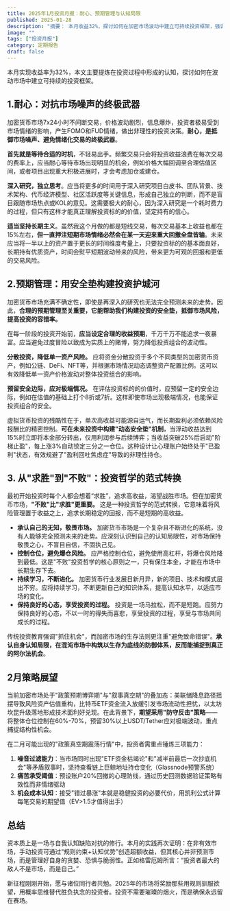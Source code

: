 ```yaml
---
title: 2025年1月投资月报：耐心、预期管理与认知局限
published: 2025-01-28
description: "摘要： 本月收益32%，探讨如何在加密市场波动中建立可持续投资框架，强调耐心、预期管理与不败哲学，从短期交易转向长期主义，构建风险可控的收益体系。"
image: ""
tags: ["投资月报"]
category: 定期报告
draft: false
---
```


本月实现收益率为32%，本文主要提炼在投资过程中形成的认知，探讨如何在波动市场中建立可持续的投资框架。

## 1.耐心：对抗市场噪声的终极武器

加密货币市场7x24小时不间断交易，价格波动剧烈，信息爆炸，投资者极易受到市场情绪的影响，产生FOMO和FUD情绪，做出非理性的投资决策。**耐心，是抵御市场噪声、避免情绪化交易的终极武器**。

**首先就是等待合适的时机**，不轻易出手。频繁交易只会将投资收益浪费在每次交易的费率上，应当耐心等待市场出现明显的机会，例如价格大幅回调至合理估值区间，或者项目出现重大积极进展时，才会考虑加仓或建仓。

**深入研究，独立思考**。应当将更多的时间用于深入研究项目白皮书、团队背景、技术架构、代币经济模型、社区活跃度等关键信息，形成自己独立的判断，而不是盲目跟随市场热点或KOL的意见。这需要极大的耐心，因为深入研究是一个耗时费力的过程，但只有这样才能真正理解投资标的的价值，坚定持有的信心。

**适当坚持长期主义**。虽然我这个月做的都是短线交易，每次交易基本上收益也都在15%左右，**但一直押注短期市场情绪必然会在某一天迎来重大回撤全盘皆输**。未来应当将一半以上的资产置于更长的时间维度考量上，只要投资标的的基本面良好，长期持有优质资产，时间会熨平短期波动带来的风险，带来更为可观的回报和更低的交易风险。

## 2.预期管理：**用安全垫构建投资护城河**

加密货币市场充满不确定性，即使是再深入的研究也无法完全预测未来的走势。因此，**合理的预期管理至关重要，它能帮助我们构建投资的安全垫，抵御市场风险，提高投资的容错率。**

在每一阶段的投资开始前，**应当设定合理的收益预期**，千万千万不能追求一夜暴富。应当避免过度冒险以致成为实质上的赌博，努力降低投资组合的波动性。

**分散投资，降低单一资产风险。** 应将资金分散投资于多个不同类型的加密货币资产，例如公链、DeFi、NFT等，并根据市场情况动态调整资产配置比例。这可以有效降低单一资产价格波动对整体投资组合的影响。

**预留安全边际，应对极端情况。** 在评估投资标的的价值时，应预留一定的安全边际，例如在估值的基础上打个8折或7折。这样即使市场出现极端情况，也能保证投资组合的安全。

虚拟货币投资的残酷性在于，单次高收益可能源自运气，而长期盈利必须依赖风险报酬比的精密控制。**可在未来投资中构建"动态安全垫"机制**，当浮动收益达到15%时立即将本金部分转出，仅用利润参与后续博弈；当收益突破25%后启动"阶梯止盈"，每上涨3%自动锁定三分之一仓位。这种设计让心理账户始终处于"已盈利"状态，有效规避了"盈利回吐焦虑症"导致的非理性持仓。

## 3. 从"求胜"到"不败"：投资哲学的范式转换

最初开始投资时每个人都会想着“求胜”，追求高收益，渴望战胜市场。但在加密货币市场，**"不败"比"求胜"更重要。** 这是一种投资哲学的范式转换，它意味着将风险管理置于收益之上，追求长期稳定的回报，而不是短期的高收益。

- **承认自己的无知，敬畏市场。** 加密货币市场是一个复杂且不断进化的系统，没有人能够完全预测未来的走势。应深刻认识到自己的认知局限性，对市场保持敬畏之心，不盲目自信，不固执己见。
- **控制仓位，避免爆仓风险。** 应严格控制仓位，避免使用高杠杆，将爆仓风险降到最低。这是"不败"投资哲学的核心原则之一，只有保住本金，才能在市场中长期生存下去。
- **持续学习，不断进化。** 加密货币行业发展日新月异，新的项目、技术和模式层出不穷。应将持续学习，不断更新自己的知识体系，提高认知水平，以适应市场的变化。
- **保持良好的心态，享受投资的过程。** 投资是一场马拉松，而不是短跑。应努力保持良好的心态，不以一时的得失而喜悲，享受投资的过程，享受与市场共同成长的过程。

传统投资教育强调"抓住机会"，而加密市场的生存法则更注重"避免致命错误"。**承认自身认知局限，在混沌市场中构筑以生存为底线的防御体系，反而能捕捉到真正的阿尔法机会**。

## 2月策略展望

当前加密市场处于"政策预期博弈期"与"叙事真空期"的叠加态：美联储降息路径摇摆导致风险资产估值重构，比特币ETF资金流入放缓引发市场流动性担忧，以太坊坎昆升级落地形成技术面利好兑现。在此背景下，**期望采用"防守反击"策略**——将整体仓位控制在60%-70%，预留30%以上USDT/Tether应对极端波动，重点捕捉结构性机会。

在二月可能出现的"政策真空期震荡行情"中，投资者需重点锤炼三项能力：

1. **噪音过滤能力**：当市场同时出现"ETF资金枯竭论"和"减半前最后一次抄底机会"等矛盾叙事时，坚持查看链上巨鲸地址持仓变化（Glassnode预警系统）
2. **痛苦承受阈值**：预设账户20%回撤的心理防线，通过历史回测数据验证策略有效性而非情绪驱动
3. **机会成本认知**：接受"错过暴涨"本就是稳健投资的必要代价，用凯利公式计算每笔交易的期望值（EV>1.5才值得出手）

## 总结

资本质上是一场与自我认知缺陷对抗的修行。本月的实践再次证明：在非有效市场，手动投资可通过“规则约束+认知优势”创造超额收益，但其核心并非预测市场，而是管理好自身的贪婪、恐惧与脆弱性。正如格雷厄姆所言：“投资者最大的敌人不是市场，而是自己。”

新征程刚刚开始，愿与诸位同行者共勉。2025年的市场将奖励那些用规则驯服欲望，用概率思维替代胜负执念的投资者。投资不需要璀璨的烟火，而是确保永远留在赛场。
